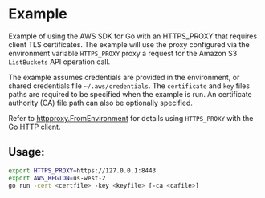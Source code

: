 # Example

Example of using the AWS SDK for Go with an HTTPS_PROXY that requires client
TLS certificates. The example will use the proxy configured via the environment
variable `HTTPS_PROXY` proxy a request for the Amazon S3 `ListBuckets` API
operation call.

The example assumes credentials are provided in the environment, or shared
credentials file `~/.aws/credentials`. The `certificate` and `key` files paths
are required to be specified when the example is run. An certificate authority
(CA) file path can also be optionally specified.

Refer to [httpproxy.FromEnvironment](https://godoc.org/golang.org/x/net/http/httpproxy#FromEnvironment)
for details using `HTTPS_PROXY` with the Go HTTP client. 

## Usage:

```sh
export HTTPS_PROXY=https://127.0.0.1:8443
export AWS_REGION=us-west-2
go run -cert <certfile> -key <keyfile> [-ca <cafile>]
```

